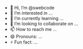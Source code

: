 - 👋 Hi, I’m @swebcode
- 👀 I’m interested in ...
- 🌱 I’m currently learning ...
- 💞️ I’m looking to collaborate on ...
- 📫 How to reach me ...
- 😄 Pronouns: ...
- ⚡ Fun fact: ...

<!---
swebcode/swebcode is a ✨ special ✨ repository because its `README.md` (this file) appears on your GitHub profile.
You can click the Preview link to take a look at your changes.
--->
